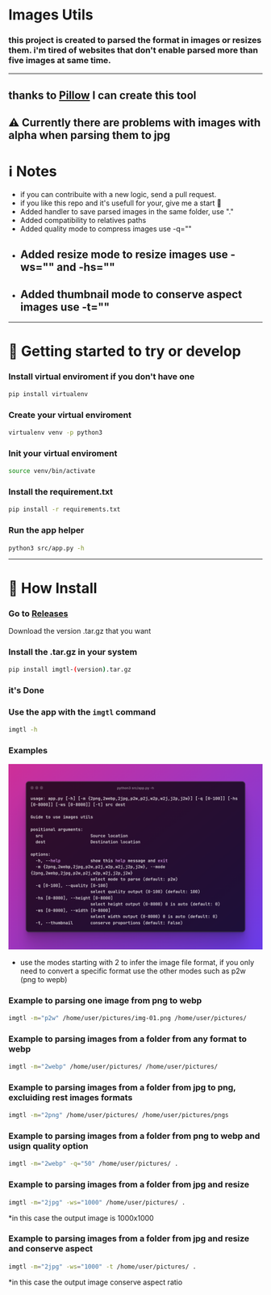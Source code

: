 # Images Utils

### this project is created to parsed the format in images or resizes them. i'm tired of websites that don't enable parsed more than five images at same time.
---
## thanks to [Pillow](https://pillow.readthedocs.io/en/stable/) I can create this tool 

## ⚠️ Currently there are problems with images with alpha when parsing them to jpg

# ℹ️ Notes

- if you can contribuite with a new logic, send a pull request.
- if you like this repo and it's usefull for your, give me a start 🌟
-  Added handler to  save parsed images in the same folder, use "."
-  Added compatibility to relatives paths
-  Added quality mode to compress images use -q=""
- ## Added resize mode to resize images use -ws="" and -hs="" 
- ## Added thumbnail mode to conserve aspect images use -t=""

---

# 🚀 Getting started to try or develop

### Install virtual enviroment if you don't have one

```bash
pip install virtualenv
```

### Create your virtual enviroment

```bash
virtualenv venv -p python3
```

### Init your virtual enviroment

```bash
source venv/bin/activate
```

### Install the requirement.txt

```bash
pip install -r requirements.txt
```

### Run the app helper

```bash
python3 src/app.py -h
```

---

# 🚀 How Install

### Go to [Releases](https://github.com/FelipeGCx/Images-Utils/releases/tag/imageTool)
Download the version .tar.gz that you want

### Install the .tar.gz in your system
```bash
pip install imgtl-(version).tar.gz
```
### it's Done
### Use the app with the `imgtl` command
```bash
imgtl -h
```

### Examples

![image with use options](/readme/first.png)

- use the modes starting with 2 to infer the image file format, if you only need to convert a specific format use the other modes such as p2w (png to wepb)

### Example to parsing one image from png to webp

```bash
imgtl -m="p2w" /home/user/pictures/img-01.png /home/user/pictures/
```

### Example to parsing images from a folder from any format to webp

```bash
imgtl -m="2webp" /home/user/pictures/ /home/user/pictures/
```

### Example to parsing images from a folder from jpg to png, excluiding rest images formats

```bash
imgtl -m="2png" /home/user/pictures/ /home/user/pictures/pngs
```

### Example to parsing images from a folder from png to webp and usign quality option

```bash
imgtl -m="2webp" -q="50" /home/user/pictures/ . 
```

### Example to parsing images from a folder from jpg and resize 

```bash
imgtl -m="2jpg" -ws="1000" /home/user/pictures/ . 
```
*in this case the output image is 1000x1000 

### Example to parsing images from a folder from jpg and resize and conserve aspect

```bash
imgtl -m="2jpg" -ws="1000" -t /home/user/pictures/ . 
```
*in this case the output image conserve aspect ratio

